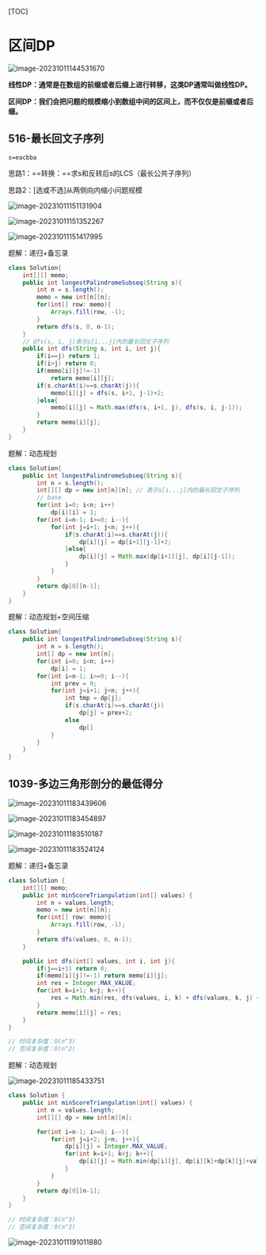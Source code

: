 [TOC]

# 区间DP

![image-20231011144531670](https://raw.githubusercontent.com/lqyspace/mypic/master/PicBed/202310111445876.png)

**线性DP：通常是在数组的前缀或者后缀上进行转移，这类DP通常叫做线性DP。**

**区间DP：我们会把问题的规模缩小到数组中间的区间上，而不仅仅是前缀或者后缀。**



## 516-最长回文子序列

`s=eacbba`

思路1：==转换：==求s和反转后s的LCS（最长公共子序列）

思路2：[选或不选]从两侧向内缩小问题规模

![image-20231011151131904](https://raw.githubusercontent.com/lqyspace/mypic/master/PicBed/202310111511979.png)

![image-20231011151352267](https://raw.githubusercontent.com/lqyspace/mypic/master/PicBed/202310111513360.png)

![image-20231011151417995](https://raw.githubusercontent.com/lqyspace/mypic/master/PicBed/202310111514040.png)

题解：递归+备忘录

```java
class Solution{
    int[][] memo;
	public int longestPalindromeSubseq(String s){
        int n = s.length();
        memo = new int[n][n];
        for(int[] row: memo){
            Arrays.fill(row, -1);
        }
        return dfs(s, 0, n-1);
    }
    // dfs(s, i, j)表示s[i...j]内的最长回文子序列
    public int dfs(String s, int i, int j){
        if(i==j) return 1;
        if(i>j) return 0;
        if(memo[i][j]!=-1)
            return memo[i][j];
        if(s.charAt(i)==s.charAt(j)){
            memo[i][j] = dfs(s, i+1, j-1)+2;
        }else{
            memo[i][j] = Math.max(dfs(s, i+1, j), dfs(s, i, j-1));
        }
        return memo[i][j];
    }
}
```

题解：动态规划

```java
class Solution{
    public int longestPalindromeSubseq(String s){
        int n = s.length();
        int[][] dp = new int[n][n]; // 表示s[i...j]内的最长回文子序列
        // base
        for(int i=0; i<n; i++)
            dp[i][i] = 1;
        for(int i=n-1; i>=0; i--){
            for(int j=i+1; j<n; j++){
                if(s.charAt(i)==s.charAt(j)){
                    dp[i][j] = dp[i+1][j-1]+2;
                }else{
                    dp[i][j] = Math.max(dp[i+1][j], dp[i][j-1]);
                }
            }
        }
        return dp[0][n-1];
    }
}
```

题解：动态规划+空间压缩

```java
class Solution{
    public int longestPalindromeSubseq(String s){
        int n = s.length();
        int[] dp = new int[n];
        for(int i=0; i<n; i++)
            dp[i] = 1;
        for(int i=n-1; i>=0; i--){
            int prev = 0;
            for(int j=i+1; j<n; j++){
                int tmp = dp[j];
                if(s.charAt(i)==s.charAt(j))
                    dp[j] = prev+2;
                else
                    dp[]
            }
        }
    }
}
```



## 1039-多边三角形剖分的最低得分

![image-20231011183439606](https://raw.githubusercontent.com/lqyspace/mypic/master/PicBed/202310111834689.png)

![image-20231011183454897](https://raw.githubusercontent.com/lqyspace/mypic/master/PicBed/202310111834974.png)

![image-20231011183510187](https://raw.githubusercontent.com/lqyspace/mypic/master/PicBed/202310111835258.png)

![image-20231011183524124](https://raw.githubusercontent.com/lqyspace/mypic/master/PicBed/202310111835184.png)

题解：递归+备忘录

```java
class Solution {
    int[][] memo;
    public int minScoreTriangulation(int[] values) {
        int n = values.length;
        memo = new int[n][n];
        for(int[] row: memo){
            Arrays.fill(row, -1);
        }
        return dfs(values, 0, n-1);
    }

    public int dfs(int[] values, int i, int j){
        if(j==i+1) return 0;
        if(memo[i][j]!=-1) return memo[i][j];
        int res = Integer.MAX_VALUE;
        for(int k=i+1; k<j; k++){
            res = Math.min(res, dfs(values, i, k) + dfs(values, k, j) + values[i]*values[j] * values[k]);
        }
        return memo[i][j] = res;
    }
}

// 时间复杂度：O(n^3)
// 空间复杂度：O(n^2)
```

题解：动态规划

![image-20231011185433751](https://raw.githubusercontent.com/lqyspace/mypic/master/PicBed/202310111854813.png)

```java
class Solution {
    public int minScoreTriangulation(int[] values) {
        int n = values.length;
        int[][] dp = new int[n][n];

        for(int i=n-1; i>=0; i--){
            for(int j=i+2; j<n; j++){
                dp[i][j] = Integer.MAX_VALUE;
                for(int k=i+1; k<j; k++){
                    dp[i][j] = Math.min(dp[i][j], dp[i][k]+dp[k][j]+values[i]*values[k]*values[j]);
                }
            }
        }
        return dp[0][n-1];
    }
}

// 时间复杂度：O(n^3)
// 空间复杂度：O(n^2)
```

![image-20231011191011880](https://raw.githubusercontent.com/lqyspace/mypic/master/PicBed/202310111910921.png)